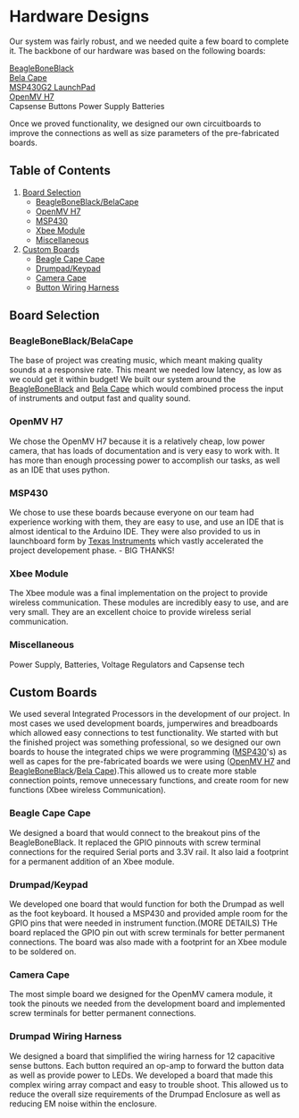 # Hardware Designs

Our system was fairly robust, and we needed quite a few board to complete it. The backbone of our hardware was based on the following boards:

[BeagleBoneBlack](https://beagleboard.org/black)  
[Bela Cape](https://beagleboard.org/p/112305/bela-low-latency-audio-sensor-cape-for-pocketbeagle-1615e0)  
[MSP430G2 LaunchPad](http://www.ti.com/tool/MSP-EXP430G2)  
[OpenMV H7](https://openmv.io/products/openmv-cam-h7)  
Capsense Buttons
Power Supply
Batteries

Once we proved functionality, we designed our own circuitboards to improve the connections as well as size parameters of the pre-fabricated boards.

## Table of Contents


1. [Board Selection](#board-selection)  
   - [BeagleBoneBlack/BelaCape](#beagleboneblack/belaCape)  
   - [OpenMV H7](#openMv-h7)  
   - [MSP430](#msp430)  
   - [Xbee Module](#xbee-module)  
   - [Miscellaneous](#miscellaneous)  
2. [Custom Boards](#custom-boards)  
   - [Beagle Cape Cape](#beagle-cape-cape)  
   - [Drumpad/Keypad](#drumpad/keyboard)  
   - [Camera Cape](#camer-cape)  
   - [Button Wiring Harness](#button-wiring-harness)  
    
## Board Selection

### BeagleBoneBlack/BelaCape

The base of project was creating music, which meant making quality sounds at a responsive rate. This meant we needed low latency, as low as we could get it within budget! We built our system around the [BeagleBoneBlack](https://beagleboard.org/black) and [Bela Cape](https://beagleboard.org/p/112305/bela-low-latency-audio-sensor-cape-for-pocketbeagle-1615e0) which would combined process the input of instruments and output fast and quality sound.

### OpenMV H7 

We chose the OpenMV H7 because it is a relatively cheap, low power camera, that has loads of documentation and is very easy to work with. It has more than enough processing power to accomplish our tasks, as well as an IDE that uses python. 

### MSP430 

We chose to use these boards because everyone on our team had experience working with them, they are easy to use, and use an IDE that is almost identical to the Arduino IDE. They were also provided to us in launchboard form by [Texas Instruments](http://www.ti.com/) which vastly accelerated the project developement phase. - BIG THANKS! 

### Xbee Module

The Xbee module was a final implementation on the project to provide wireless communication. These modules are incredibly easy to use, and are very small. They are an excellent choice to provide wireless serial communication.

### Miscellaneous

Power Supply, Batteries, Voltage Regulators and Capsense tech

## Custom Boards

We used several Integrated Processors in the development of our project. In most cases we used development boards, jumperwires and breadboards which allowed easy connections to test functionality. We started with but the finished project was something professional, so we designed our own boards to house the integrated chips we were programming ([MSP430](http://www.ti.com/microcontrollers/msp430-ultra-low-power-mcus/overview.html)'s) as well as capes for the pre-fabricated boards we were using ([OpenMV H7](https://openmv.io/products/openmv-cam-h7) and [BeagleBoneBlack](https://beagleboard.org/black)/[Bela Cape](https://beagleboard.org/p/112305/bela-low-latency-audio-sensor-cape-for-pocketbeagle-1615e0)).This allowed us to create more stable connection points, remove unnecessary functions, and create room for new functions (Xbee wireless Communication).

### Beagle Cape Cape

We designed a board that would connect to the breakout pins of the BeagleBoneBlack. It replaced the GPIO pinnouts with screw terminal connections for the required Serial ports and 3.3V rail. It also laid a footprint for a permanent addition of an Xbee module.

### Drumpad/Keypad

We developed one board that would function for both the Drumpad as well as the foot keyboard. It housed a MSP430 and provided ample room for the GPIO pins that were needed in instrument function.(MORE DETAILS) THe board replaced the GPIO pin out with screw terminals for better permanent connections. The board was also made with a footprint for an Xbee module to be soldered on.

### Camera Cape

The most simple board we designed for the OpenMV camera module, it took the pinouts we needed from the development board and implemented screw terminals for better permanent connections.

### Drumpad Wiring Harness

We designed a board that simplified the wiring harness for 12 capacitive sense buttons. Each button required an op-amp to forward the button data as well as provide power to LEDs. We developed a board that made this complex wiring array compact and easy to trouble shoot. This allowed us to reduce the overall size requirements of the Drumpad Enclosure as well as reducing EM noise within the enclosure.
